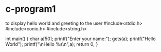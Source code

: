 # c-program1
to display  hello world and greeting to the user
#include<stdio.h> #include<conio.h> #include<string.h>

int main()
{
char a[50];
printf("Enter your name:"); gets(a);
printf("Hello World");
printf("\nHello %s\n",a); return 0;
}

